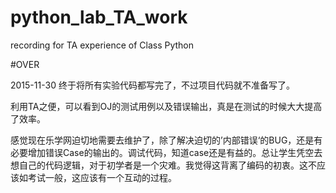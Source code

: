 # python_lab_TA_work
recording for TA experience of Class Python 

#OVER

2015-11-30 终于将所有实验代码都写完了，不过项目代码就不准备写了。

利用TA之便，可以看到OJ的测试用例以及错误输出，真是在测试的时候大大提高了效率。

感觉现在乐学网迫切地需要去维护了，除了解决迫切的’内部错误‘的BUG，还是有必要增加错误Case的输出的。调试代码，知道case还是有益的。总让学生凭空去想自己的代码逻辑，对于初学者是一个灾难。我觉得这背离了编码的初衷。这不应该如考试一般，这应该有一个互动的过程。
